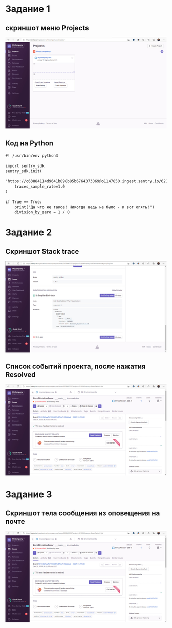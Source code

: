 # Задание 1

## скриншот меню Projects  
![](https://github.com/GrigoriyAzatyan/devops-netology/blob/main/Sentry_projects.jpg)

## Код на Python  

```
#! /usr/bin/env python3

import sentry_sdk
sentry_sdk.init(
    "https://c63884114d9641b898b85b6764373069@o1147850.ingest.sentry.io/6219206",
    traces_sample_rate=1.0
)

if True == True:
    print("Да что же такое! Никогда ведь не было - и вот опять!")
    division_by_zero = 1 / 0
```

# Задание 2

## Скриншот Stack trace  
![](https://github.com/GrigoriyAzatyan/devops-netology/blob/main/Sentry_stack_trace.jpg)

## Список событий проекта, после нажатия Resolved  
![](https://github.com/GrigoriyAzatyan/devops-netology/blob/main/Sentry_events.jpg)

# Задание 3

## Cкриншот тела сообщения из оповещения на почте
![](https://github.com/GrigoriyAzatyan/devops-netology/blob/main/Sentry_events.jpg)

